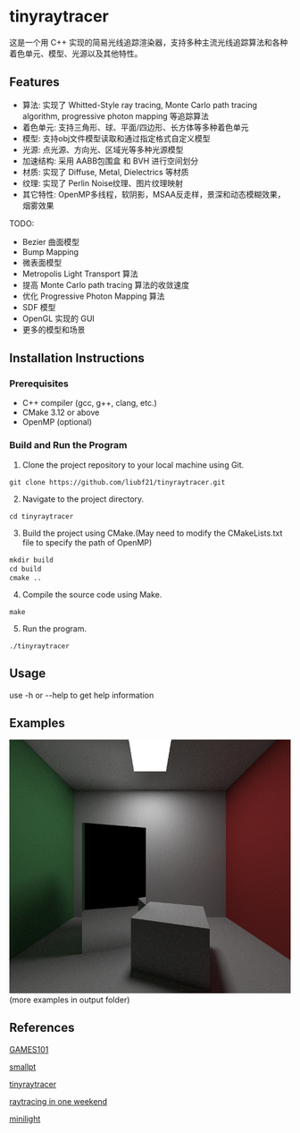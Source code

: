# tinyraytracer

这是一个用 C++ 实现的简易光线追踪渲染器，支持多种主流光线追踪算法和各种着色单元、模型、光源以及其他特性。


## Features

+ 算法: 实现了 Whitted-Style ray tracing, Monte Carlo path tracing algorithm, progressive photon mapping 等追踪算法 
+ 着色单元: 支持三角形、球、平面/四边形、长方体等多种着色单元
+ 模型: 支持obj文件模型读取和通过指定格式自定义模型
+ 光源: 点光源、方向光、区域光等多种光源模型
+ 加速结构: 采用 AABB包围盒 和 BVH 进行空间划分
+ 材质: 实现了 Diffuse, Metal, Dielectrics 等材质
+ 纹理: 实现了 Perlin Noise纹理、图片纹理映射
+ 其它特性: OpenMP多线程，软阴影，MSAA反走样，景深和动态模糊效果，烟雾效果

TODO:
+ Bezier 曲面模型
+ Bump Mapping
+ 微表面模型
+ Metropolis Light Transport 算法
+ 提高 Monte Carlo path tracing 算法的收敛速度
+ 优化 Progressive Photon Mapping 算法
+ SDF 模型
+ OpenGL 实现的 GUI
+ 更多的模型和场景

## Installation Instructions

### Prerequisites

- C++ compiler (gcc, g++, clang, etc.)
- CMake 3.12 or above
- OpenMP (optional)

### Build and Run the Program

1. Clone the project repository to your local machine using Git.
```
git clone https://github.com/liubf21/tinyraytracer.git
```

2. Navigate to the project directory.
```
cd tinyraytracer
```

3. Build the project using CMake.(May need to modify the CMakeLists.txt file to specify the path of OpenMP)
```
mkdir build
cd build
cmake ..
```

4. Compile the source code using Make.
```
make
```

5. Run the program.
```
./tinyraytracer 
```

## Usage

use -h or --help to get help information

## Examples

![image1](output/pt1.jpg)
(more examples in output folder)

## References
[GAMES101](https://sites.cs.ucsb.edu/~lingqi/teaching/games101.html)

[smallpt](http://www.kevinbeason.com/smallpt/)

[tinyraytracer](https://github.com/ssloy/tinyraytracer/wiki)

[raytracing in one weekend](https://raytracing.github.io)

[minilight](https://www.hxa.name/minilight/)
